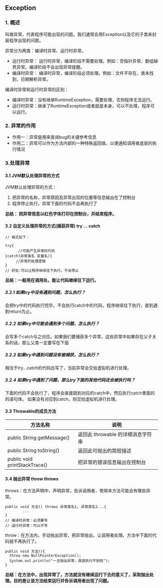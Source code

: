 ## Exception
### 1. 概述
叫做异常，代表程序可能出现的问题。我们通常会用Exception以及它的子类来封装程序出现的问题。   

异常分为两类：编译时异常、运行时异常。
-   运行时异常： 运行时异常，编译阶段不需要处理。例如：空指针异常，数组越界异常。编译阶段不会出现异常提醒。  
-   编译时异常： 编译时异常，编译阶段必须处理。例如：文件不存在，类未找到，日期解析异常。  

编译时异常和运行时异常的区别：  
-   编译时异常：没有继承RuntimeException，需要处理，否则程序无法运行。  
-   运行时异常：继承了RuntimeException或者就是本身，可以不处理，程序可以运行。
    
### 2. 异常的作用
- 作用一：异常是用来查询bug的关键参考信息
- 作用二：异常可以作为方法内部的一种特殊返回值，以便通知调用者底层的执行情况
### 3.处理异常
#### 3.1 JVM默认处理异常的方式
JVM默认处理异常的方式：
1. 把异常的名称，异常原因及异常出现的位置等信息输出在了控制台
2. 程序停止执行，异常下面的代码不会再执行了  

**总结： 把异常信息以红色字体打印在控制台，并结束程序。**
#### 3.2 自定义处理异常的方式(捕获异常) try ... catch

```shell
// 格式如下：

try{
      //可能产生异常的代码
}catch(异常类名 变量名){
     //异常的处理逻辑
}
// 好处:可以让程序继续往下执行，不会停止
```
**总结：一般用在调用处，能让代码继续往下运行。**
##### 3.2.1 如果try中没有遇到问题，怎么执行？
会把try中的代码执行完毕，不会执行catch中的代码，程序继续往下执行，直到遇到return为止。

##### 3.2.2 如果try中可能会遇到多个问题，怎么执行？
会写多个catch与之对应。如果我们要捕获多个异常，这些异常中如果存在父子关系的话，那么父类一定要写在下面

##### 3.2.3 如果try中遇到问题没有被捕获，怎么执行？
相当于try...catch的代码白写了，当前异常会交给虚拟机进行处理。


##### 3.2.4 如果try中遇到了问题，那么try下面的其他代码还会被执行吗？
下面的代码不会执行了，程序会直接跳到对应的catch中，然后执行catch里面的的语句体。
如果没有对应到catch，则交给虚拟机进行处理。

#### 3.3 Throwable的成员方法

| 方法名称 | 说明                     |
|------|------------------------|
|public String getMessage()      | 返回此 throwable 的详细消息字符串 |
|public String toString()      | 返回此可抛出的简短描述            |
|public void printStackTrace()      | 把异常的错误信息输出在控制台         |

#### 3.4  抛出异常 throw throws

throws：在方法声明中，声明异常，告诉调用者，使用本方法可能会有哪些异常。
```shell
public void 方法() throws 异常类名1, 异常类名2...{
        ...
}
// 编译时异常：必须要写
// 运行时异常：可以不写
```

throw：在方法内，手动抛出异常，把异常抛出，让调用者处理。方法中下面的代码就不再执行了。
```shell
public void 方法(){
  throw new NullPointerException();
  System.out.println("一旦抛出异常，我就执行不到啦");
}
```
**总结：在方法中，出现异常了，方法就没有继续运行下去的意义了，采取抛出处理。目的是让该方法结束运行并告诉调用者出现了问题。**

